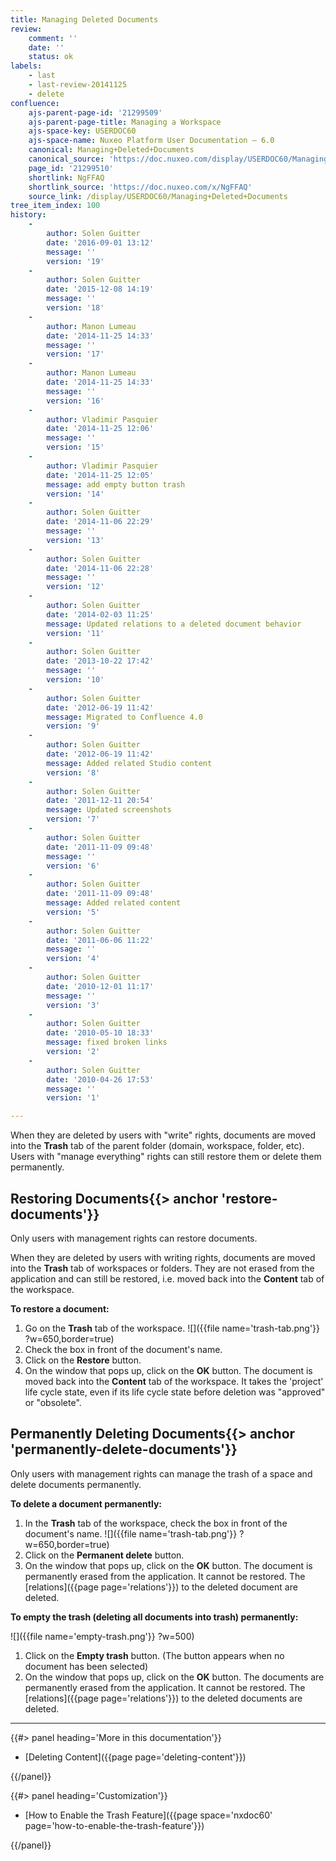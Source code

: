 ```yaml
---
title: Managing Deleted Documents
review:
    comment: ''
    date: ''
    status: ok
labels:
    - last
    - last-review-20141125
    - delete
confluence:
    ajs-parent-page-id: '21299509'
    ajs-parent-page-title: Managing a Workspace
    ajs-space-key: USERDOC60
    ajs-space-name: Nuxeo Platform User Documentation — 6.0
    canonical: Managing+Deleted+Documents
    canonical_source: 'https://doc.nuxeo.com/display/USERDOC60/Managing+Deleted+Documents'
    page_id: '21299510'
    shortlink: NgFFAQ
    shortlink_source: 'https://doc.nuxeo.com/x/NgFFAQ'
    source_link: /display/USERDOC60/Managing+Deleted+Documents
tree_item_index: 100
history:
    -
        author: Solen Guitter
        date: '2016-09-01 13:12'
        message: ''
        version: '19'
    -
        author: Solen Guitter
        date: '2015-12-08 14:19'
        message: ''
        version: '18'
    -
        author: Manon Lumeau
        date: '2014-11-25 14:33'
        message: ''
        version: '17'
    -
        author: Manon Lumeau
        date: '2014-11-25 14:33'
        message: ''
        version: '16'
    -
        author: Vladimir Pasquier
        date: '2014-11-25 12:06'
        message: ''
        version: '15'
    -
        author: Vladimir Pasquier
        date: '2014-11-25 12:05'
        message: add empty button trash
        version: '14'
    -
        author: Solen Guitter
        date: '2014-11-06 22:29'
        message: ''
        version: '13'
    -
        author: Solen Guitter
        date: '2014-11-06 22:28'
        message: ''
        version: '12'
    -
        author: Solen Guitter
        date: '2014-02-03 11:25'
        message: Updated relations to a deleted document behavior
        version: '11'
    -
        author: Solen Guitter
        date: '2013-10-22 17:42'
        message: ''
        version: '10'
    -
        author: Solen Guitter
        date: '2012-06-19 11:42'
        message: Migrated to Confluence 4.0
        version: '9'
    -
        author: Solen Guitter
        date: '2012-06-19 11:42'
        message: Added related Studio content
        version: '8'
    -
        author: Solen Guitter
        date: '2011-12-11 20:54'
        message: Updated screenshots
        version: '7'
    -
        author: Solen Guitter
        date: '2011-11-09 09:48'
        message: ''
        version: '6'
    -
        author: Solen Guitter
        date: '2011-11-09 09:48'
        message: Added related content
        version: '5'
    -
        author: Solen Guitter
        date: '2011-06-06 11:22'
        message: ''
        version: '4'
    -
        author: Solen Guitter
        date: '2010-12-01 11:17'
        message: ''
        version: '3'
    -
        author: Solen Guitter
        date: '2010-05-10 18:33'
        message: fixed broken links
        version: '2'
    -
        author: Solen Guitter
        date: '2010-04-26 17:53'
        message: ''
        version: '1'

---
```

When they are deleted by users with "write" rights, documents are moved into the **Trash** tab of the parent folder (domain, workspace, folder, etc). Users with "manage everything" rights can still restore them or delete them permanently.

## Restoring Documents{{> anchor 'restore-documents'}}

Only users with management rights can restore documents.

When they are deleted by users with writing rights, documents are moved into the **Trash** tab of workspaces or folders. They are not erased from the application and can still be restored, i.e. moved back into the **Content** tab of the workspace.

**To restore a document:**

1.  Go on the **Trash** tab of the workspace.
    ![]({{file name='trash-tab.png'}} ?w=650,border=true)
2.  Check the box in front of the document's name.
3.  Click on the **Restore** button.
4.  On the window that pops up, click on the **OK** button.
    The document is moved back into the **Content** tab of the workspace.
    It takes the 'project' life cycle state, even if its life cycle state before deletion was "approved" or "obsolete".

## Permanently Deleting Documents{{> anchor 'permanently-delete-documents'}}

Only users with management rights can manage the trash of a space and delete documents permanently.

**To delete a document permanently:**

1.  In the **Trash** tab of the workspace, check the box in front of the document's name.
    ![]({{file name='trash-tab.png'}} ?w=650,border=true)
2.  Click on the **Permanent delete** button.
3.  On the window that pops up, click on the **OK** button.
    The document is permanently erased from the application. It cannot be restored.
    The [relations]({{page page='relations'}}) to the deleted document are deleted.

**To empty the trash (deleting all documents into trash) permanently:**

![]({{file name='empty-trash.png'}} ?w=500)

1.  Click on the **Empty trash** button. (The button appears when no document has been selected)
2.  On the window that pops up, click on the **OK** button.
    The documents are permanently erased from the application. It cannot be restored.
    The [relations]({{page page='relations'}}) to the deleted documents are deleted.

* * *

<div class="row" data-equalizer data-equalize-on="medium"><div class="column medium-6">{{#> panel heading='More in this documentation'}}

- [Deleting Content]({{page page='deleting-content'}})

{{/panel}}</div><div class="column medium-6">{{#> panel heading='Customization'}}

- [How to Enable the Trash Feature]({{page space='nxdoc60' page='how-to-enable-the-trash-feature'}})

{{/panel}}</div></div>

